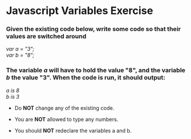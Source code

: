 # Javascript Variables Exercise

### Given the existing code below, write some code so that their values are switched around

*var a = "3";* <br/>
*var b = "8";*

### The variable *a* will have to hold the value "8", and the variable *b* the value "3". When the code is run, it should output:

*a is 8* <br/>
*b is 3*

- Do **NOT** change any of the existing code.

- You are **NOT** allowed to type any numbers.

- You should **NOT** redeclare the variables a and b.
